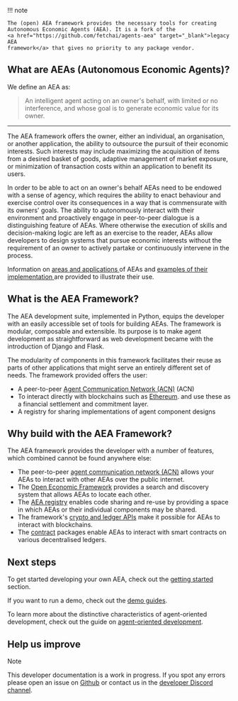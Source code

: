 !!! note

    The (open) AEA framework provides the necessary tools for creating 
    Autonomous Economic Agents (AEA). It is a fork of the 
    <a href="https://github.com/fetchai/agents-aea" target="_blank">legacy AEA 
    framework</a> that gives no priority to any package vendor.


## What are AEAs (Autonomous Economic Agents)?

We define an AEA as:

> An intelligent agent acting on an owner's behalf, with limited or no interference, and whose goal is to generate economic value for its owner.
    
-----

The AEA framework offers the owner, either an individual, an organisation, or 
another application, the ability to outsource the pursuit of their economic 
interests. Such interests may include maximizing the acquisition of items 
from a desired basket of goods, adaptive management of market exposure,
or minimization of transaction costs within an application to benefit its users.

In order to be able to act on an owner's behalf AEAs need to be endowed with a 
sense of agency, which requires the ability to enact behaviour and exercise 
control over its consequences in a way that is commensurate with its owners' 
goals. The ability to autonomously interact with their environment and 
proactively engage in peer-to-peer dialogue is a distinguishing feature of AEAs. 
Where otherwise the execution of skills and decision-making logic are left as 
an exercise to the reader, AEAs allow developers to design systems that pursue 
economic interests without the requirement of an owner to actively partake or 
continuously intervene in the process.

Information on <a href="app-areas"> areas and applications </a> of AEAs and
<a href="demos">examples of their implementation </a> are provided to illustrate 
their use.


## What is the AEA Framework?

The AEA development suite, implemented in Python, equips the developer with an 
easily accessible set of tools for building AEAs. The framework is modular, 
composable and extensible. Its purpose is to make agent development as 
straightforward as web development became with the introduction of Django and 
Flask.

The modularity of components in this framework facilitates their reuse as parts 
of other applications that might serve an entirely different set of needs. The 
framework provided offers the user:

* A peer-to-peer <a href="acn">Agent Communication Network (ACN)</a> (ACN)
* To interact directly with blockchains such as
  <a href="https://ethereum.org/en/" target="_blank">Ethereum</a>.
  and use these as a financial settlement and commitment layer. 
* A registry for sharing implementations of agent component designs  


## Why build with the AEA Framework?

The AEA framework provides the developer with a number of features, which combined cannot be found anywhere else:

* The peer-to-peer <a href="acn">agent communication network (ACN)</a> allows your AEAs to interact with other AEAs over the public internet.
* The <a href="oef-ledger">Open Economic Framework</a> provides a search and discovery system that allows AEAs to locate each other.
* The <a href="registry">AEA registry</a> enables code sharing and re-use by providing a space in which AEAs or their individual components may be shared.
* The framework's <a href="ledger-integration">crypto and ledger APIs</a> make it possible for AEAs to interact with blockchains.
* The <a href="contract">contract</a> packages enable AEAs to interact with smart contracts on various decentralised ledgers. 


## Next steps

To get started developing your own AEA, check out the <a href="quickstart">getting started</a> section.

If you want to run a demo, check out the <a href="demos">demo guides</a>.

To learn more about the distinctive characteristics of agent-oriented development, check out the guide on <a href="agent-oriented-development">agent-oriented development</a>.



## Help us improve

<div class="admonition note">
  <p class="admonition-title">Note</p>
  <p>This developer documentation is a work in progress. If you spot any errors please open an issue on <a href="https://github.com/valory-xyz/open-aea" target="_blank">Github</a> or contact us in the <a href="https://discord.com/invite/eRa5e9c6zh" target="_blank">developer Discord channel</a>.</p>
</div>

<br />
